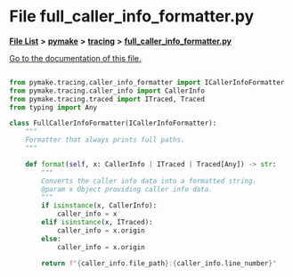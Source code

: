 
# File full\_caller\_info\_formatter.py

[**File List**](files.md) **>** [**pymake**](dir_07157586182338563a5b56382e54f8e9.md) **>** [**tracing**](dir_75df20bd24a370a7d657bc0a1251e8dc.md) **>** [**full\_caller\_info\_formatter.py**](full__caller__info__formatter_8py.md)

[Go to the documentation of this file.](full__caller__info__formatter_8py.md) 

```Python

from pymake.tracing.caller_info_formatter import ICallerInfoFormatter
from pymake.tracing.caller_info import CallerInfo
from pymake.tracing.traced import ITraced, Traced
from typing import Any

class FullCallerInfoFormatter(ICallerInfoFormatter):
    """
    Formatter that always prints full paths.
    """

    def format(self, x: CallerInfo | ITraced | Traced[Any]) -> str:
        """
        Converts the caller info data into a formatted string.
        @param x Object providing caller info data.
        """
        if isinstance(x, CallerInfo):
            caller_info = x
        elif isinstance(x, ITraced):
            caller_info = x.origin
        else:
            caller_info = x.origin

        return f"{caller_info.file_path}:{caller_info.line_number}"

```
